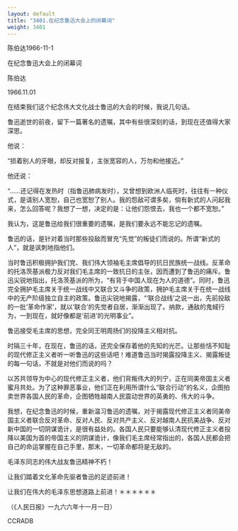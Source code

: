 ```yaml
---
layout: default
title: "3401.在纪念鲁迅大会上的闭幕词"
weight: 3401
---
```


陈伯达1966-11-1

在纪念鲁迅大会上的闭幕词

陈伯达

1966.11.01

在结束我们这个纪念伟大文化战士鲁迅的大会的时候，我说几句话。

鲁迅逝世的前夜，留下一篇著名的遗嘱，其中有些很深刻的话，到现在还值得大家深思。

他说：

“损着别人的牙眼，却反对报复，主张宽容的人，万勿和他接近。”

他还说：

“……还记得在发热时（指鲁迅肺病发时），又曾想到欧洲人临死时，往往有一种仪式，是请别人宽恕，自己也宽恕了别人。我的怨敌可谓多矣，倘有新式的人问起我来，怎么回答呢？我想了一想，决定的是：让他们怨恨去，我也一个都不宽恕。”

我认为，这是鲁迅给我们很重要的遗嘱，是我们要永远不能忘记的遗嘱。

鲁迅的话，是针对着当时那些投敌而冒充“先觉”的叛徒们而说的。所谓“新式的人”，就是讽刺地指他们。

当时鲁迅积极拥护我们党、我们伟大领袖毛主席倡导的抗日民族统一战线。反革命的托洛茨基派极力反对我们毛主席的一致抗日的主张，因而遭到了鲁迅的痛斥。鲁迅尖锐地指出，托洛茨基派的所为，“有背于中国人现在为人的道德”。同时，鲁迅完全拥护毛主席关于统一战线中又联合又斗争的政策，拥护毛主席关于在统一战线中的无产阶级独立自主的政策。鲁迅尖锐地揭露，“‘联合战线’之说一出，先前投敌的一批‘革命作家’，就以‘联合’的先觉者自居，渐渐出现了。纳款，通敌的鬼蜮行为，一到现在，就好像都是‘前进’的光明事业”。

鲁迅接受毛主席的思想，完全同王明周扬们的投降主义相对抗。

时隔三十年，在现在，鲁迅的话，还完全保存着他的先知的光芒。让那些恬不知耻的现代修正主义者听一听鲁迅的这些话吧！难道鲁迅当时揭露投降主义、揭露叛徒的每一句话，不就是对他们而说的吗？

以苏共领导为中心的现代修正主义者，他们背叛伟大的列宁，正在同美帝国主义者蜜月共处。为了这种罪恶事业，他们正在利用所谓什么“联合行动”的名义，企图拍卖世界各国人民的革命，企图牺牲越南人民震动世界的英勇的、伟大的斗争。

我想，在纪念鲁迅的时候，重新温习鲁迅的遗嘱，对于揭露现代修正主义者同美帝国主义者联合反对革命、反对人民、反对共产主义、反对越南人民抗美战争、反对新中国的一切阴谋诡计，是很有益处的。各国人民只要能够认清现代修正主义者投降以美国为首的帝国主义的阴谋诡计，像我们毛主席经常指出的，各国人民都会把自己的命运掌握在自己手里，那末，一切革命都将是无敌的。

毛泽东同志的伟大战友鲁迅精神不朽！

让我们踏着文化革命先驱者鲁迅的足迹前进！

让我们在伟大的毛泽东思想道路上前进！＊＊＊＊＊＊

（《人民日报》一九六六年十一月一日）

CCRADB

